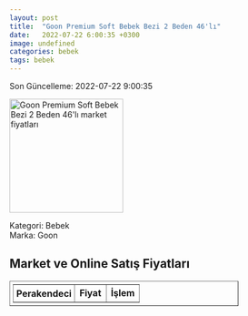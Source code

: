 ```yaml
---
layout: post
title:  "Goon Premium Soft Bebek Bezi 2 Beden 46'lı"
date:   2022-07-22 6:00:35 +0300
image: undefined
categories: bebek
tags: bebek
---
```


Son Güncelleme: 2022-07-22 9:00:35

<img src="undefined" width="200" alt="Goon Premium Soft Bebek Bezi 2 Beden 46'lı market fiyatları" />

Kategori: Bebek
<br />
Marka: Goon

<h2>Market ve Online Satış Fiyatları</h2>

<table border="1" style="padding: 5px;width:80%;">
  <tr>
    <td style="padding: 5px;"><strong>Perakendeci</strong></td>
    <td><strong>Fiyat</strong></td>
    <td><strong>İşlem</strong></td>
  </tr>
  
</table>
